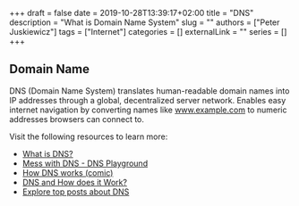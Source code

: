 +++ 
draft = false
date = 2019-10-28T13:39:17+02:00
title = "DNS"
description = "What is Domain Name System"
slug = ""
authors = ["Peter Juskiewicz"]
tags = ["Internet"]
categories = []
externalLink = ""
series = []
+++

## Domain Name

DNS (Domain Name System) translates human-readable domain names into IP addresses through a global, decentralized server network. Enables easy internet navigation by converting names like www.example.com to numeric addresses browsers can connect to.

Visit the following resources to learn more:

- [What is DNS?](https://www.cloudflare.com/en-gb/learning/dns/what-is-dns/)
- [Mess with DNS - DNS Playground](https://messwithdns.net/)
- [How DNS works (comic)](https://howdns.works/)
- [DNS and How does it Work?](https://www.youtube.com/watch?v=Wj0od2ag5sk)
- [Explore top posts about DNS](https://app.daily.dev/tags/dns?ref=roadmapsh)
